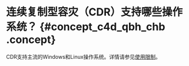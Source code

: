 # 连续复制型容灾（CDR）支持哪些操作系统？ {#concept_c4d_qbh_chb .concept}

CDR支持主流的Windows和Linux操作系统。详情请参见[使用限制](../../../../cn.zh-CN/连续复制型容灾（CDR）/使用限制.md#)。


